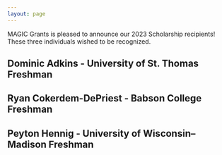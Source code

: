 ```yaml
---
layout: page
---
```


MAGIC Grants is pleased to announce our 2023 Scholarship recipients! These three individuals wished to be recognized.

## Dominic Adkins - University of St. Thomas Freshman
## Ryan Cokerdem-DePriest - Babson College Freshman
## Peyton Hennig - University of Wisconsin–Madison Freshman